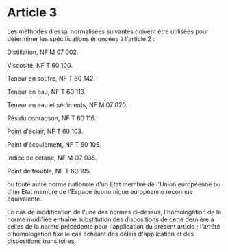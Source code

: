 # Article 3

Les méthodes d'essai normalisées suivantes doivent être utilisées pour déterminer les spécifications énoncées à l'article 2 :

Distillation, NF M 07 002.

Viscosité, NF T 60 100.

Teneur en soufre, NF T 60 142.

Teneur en eau, NF T 60 113.

Teneur en eau et sédiments, NF M 07 020.

Résidu conradson, NF T 60 116.

Point d'éclair, NF T 60 103.

Point d'écoulement, NF T 60 105.

Indice de cétane, NF M O7 035.

Point de trouble, NF T 60 105.

ou toute autre norme nationale d'un Etat membre de l'Union européenne ou d'un Etat membre de l'Espace économique européenne reconnue équivalente.

En cas de modification de l'une des normes ci-dessus, l'homologation de la norme modifiée entraîne substitution des dispositions de cette dernière à celles de la norme précédente pour l'application du présent article ; l'arrêté d'homologation fixe le cas échéant des délais d'application et des dispositions transitoires.
